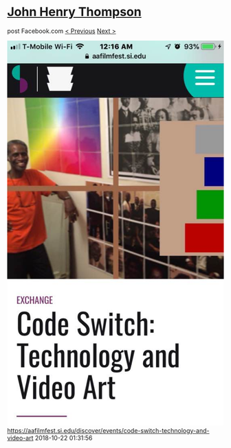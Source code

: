 # [John Henry Thompson](../README.md)
post Facebook.com
[< Previous](2018-10-24-2.md) [Next >](2018-10-22-3.md)

[![](../media/2018-10-22/Timeline-Photos-https-aafilmfest-si-edu-discover-events-code-swi.jpg)](../README.md)
https://aafilmfest.si.edu/discover/events/code-switch-technology-and-video-art
2018-10-22 01:31:56